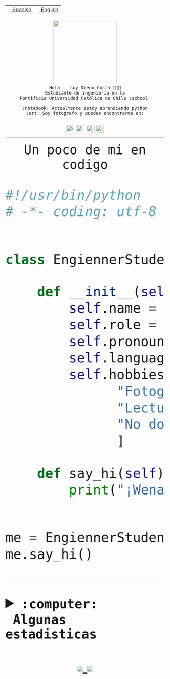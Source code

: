 <table border="0"  align="right">
 <tr><td><a href="README.md"><img src="https://upload.wikimedia.org/wikipedia/commons/thumb/8/89/Bandera_de_Espa%C3%B1a.svg/1200px-Bandera_de_Espa%C3%B1a.svg.png" height="10"> Spanish</a></td>
 <td><a href="README.en.md"><img src="https://upload.wikimedia.org/wikipedia/commons/a/a4/Flag_of_the_United_States.svg" height="10"> English</a></td></tr>
</table><br><br><br>


<p align="center">
  <img src="https://github.com/diegocostares/diegocostares/blob/main/Images/aaa2.gif?raw=true" width="200px">
  <br><samp>
    Hola <img src="https://media.giphy.com/media/hvRJCLFzcasrR4ia7z/giphy.gif" width="16px"> soy Diego Costa 👨🏻‍💻<br>
    Estudiante de ingeniería en la <br>
    Pontificia Universidad Católica de Chile :school:<br>
  <br>
    :notebook: Actualmente estoy aprendiendo python <br>
    :art: Soy fotografo y puedes encontrarme en: <br>
  <br></samp>
  
</p>

<p align="center">
   <a href="https://instagram.com/diegocosta_no" target="blank">
    <img 
    align="center" src="https://cdn.jsdelivr.net/npm/simple-icons@3.0.1/icons/instagram.svg" alt="instagram" height="25px" width="25px" />
  </a>
  <a style="border: 3px solid; color: white;"href="https://t.me/diegocosta_no" target="blank">
  <img
  align="center" alt="Telegram" width="25px" src="https://icons-for-free.com/iconfiles/png/512/Telegram-1324888767380505522.png" />
</a>
<a href="https://api.whatsapp.com/send?phone=56971897835&text=Hola!" target="blank">
  <img
  align="center" alt="wtsp" width="25px" src="https://img.icons8.com/pastel-glyph/2x/whatsapp--v2.png" />
</a>
<a href="https://www.linkedin.com/in/diego-costa-786249213/" target="blank">
  <img
  align="center" alt="wtsp" width="25px" src="https://img.icons8.com/metro/452/linkedin.png" />
</a>

  </a>
</p>

---


<p align="center"><font size="25"><samp>Un poco de mi en codigo</samp></front></p>


```python
#!/usr/bin/python
# -*- coding: utf-8 -*-


class EngiennerStudent:

    def __init__(self):
        self.name = "Diego Costa"
        self.role = "Estudiante"
        self.pronouns = "he/him"
        self.language_spoken = ["es_CL", "en_US"]
        self.hobbies = [
              "Fotografia",
              "Lectura",
              "No dormir",
              ]

    def say_hi(self):
        print("¡Wena mundo!")


me = EngiennerStudent()
me.say_hi()
```
---
<details>
  <summary><b><samp>:computer: &nbsp;Algunas estadisticas</samp></b></summary>
  <br/></p>

<!--START_SECTION:waka-->
**Soy nocturno 🦉** 

```text
🌞 Mañana     0 commits      ░░░░░░░░░░░░░░░░░░░░░░░░░   0.0% 
🌆 Día        69 commits     ████████░░░░░░░░░░░░░░░░░   33.99% 
🌃 Tarde      61 commits     ███████░░░░░░░░░░░░░░░░░░   30.05% 
🌙 Noche      73 commits     █████████░░░░░░░░░░░░░░░░   35.96%

```
📅 **Soy más productivo los Miércoles** 

```text
Lunes        6 commits      ░░░░░░░░░░░░░░░░░░░░░░░░░   2.96% 
Martes       11 commits     █░░░░░░░░░░░░░░░░░░░░░░░░   5.42% 
Miércoles    105 commits    █████████████░░░░░░░░░░░░   51.72% 
Jueves       33 commits     ████░░░░░░░░░░░░░░░░░░░░░   16.26% 
Viernes      11 commits     █░░░░░░░░░░░░░░░░░░░░░░░░   5.42% 
Sábado       24 commits     ███░░░░░░░░░░░░░░░░░░░░░░   11.82% 
Domingo      13 commits     █░░░░░░░░░░░░░░░░░░░░░░░░   6.4%

```


📊 **Esta semana me dediqué a** 

```text
🐱‍💻 Proyectos: 
diegocostares-iic2233-20230 hrs 29 mins      █████████████████████░░░░   85.23% 
AS3                      1 hr 18 mins        █░░░░░░░░░░░░░░░░░░░░░░░░   3.64% 
solucion                 1 hr 10 mins        ░░░░░░░░░░░░░░░░░░░░░░░░░   3.28% 
prueba                   41 mins             ░░░░░░░░░░░░░░░░░░░░░░░░░   1.93% 
tomasft0410-iic2233-2019-38 mins             ░░░░░░░░░░░░░░░░░░░░░░░░░   1.77%

```


 Last Updated on 06/11/2021
<!--END_SECTION:waka-->
  
  

 <p align="center"> <img src="https://github-readme-stats.vercel.app/api?username=diegocostares&show_icons=true&theme=ayu-mirage" alt="abhisheknaiidu" /></p>
 
</details>

<p align=center>
  <a href="https://github.com/diegocostares">
    <img src="https://badges.pufler.dev/visits/diegocostares/diegocostares?style=flat-square&color=black&logo=github">
  </a>
  <a href="https://github.com/diegocostares?tab=repositories">
    <img src="https://badges.pufler.dev/repos/diegocostares?style=flat-square&color=black&logo=github">
  </a>
</p>
